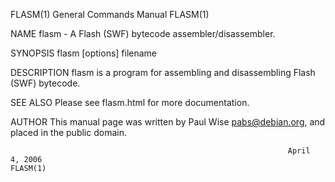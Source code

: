 FLASM(1)                                                      General Commands Manual                                                     FLASM(1)

NAME
       flasm - A Flash (SWF) bytecode assembler/disassembler.

SYNOPSIS
       flasm [options] filename

DESCRIPTION
       flasm is a program for assembling and disassembling Flash (SWF) bytecode.

SEE ALSO
       Please see flasm.html for more documentation.

AUTHOR
       This manual page was written by Paul Wise <pabs@debian.org>, and placed in the public domain.

                                                                  April  4, 2006                                                          FLASM(1)
